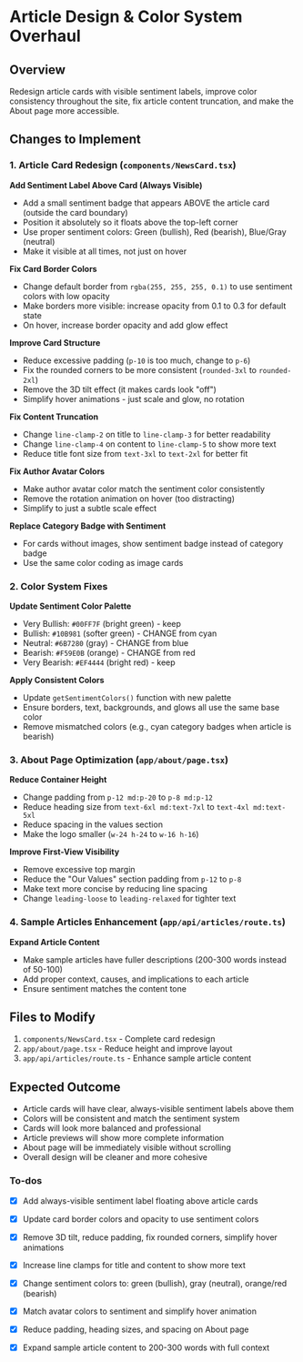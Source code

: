<!-- 00410515-ad17-4d1b-abab-4465622634e8 e70afa09-79f0-470c-aa75-96262cc36d32 -->
# Article Design & Color System Overhaul

## Overview

Redesign article cards with visible sentiment labels, improve color consistency throughout the site, fix article content truncation, and make the About page more accessible.

## Changes to Implement

### 1. Article Card Redesign (`components/NewsCard.tsx`)

**Add Sentiment Label Above Card (Always Visible)**

- Add a small sentiment badge that appears ABOVE the article card (outside the card boundary)
- Position it absolutely so it floats above the top-left corner
- Use proper sentiment colors: Green (bullish), Red (bearish), Blue/Gray (neutral)
- Make it visible at all times, not just on hover

**Fix Card Border Colors**

- Change default border from `rgba(255, 255, 255, 0.1)` to use sentiment colors with low opacity
- Make borders more visible: increase opacity from 0.1 to 0.3 for default state
- On hover, increase border opacity and add glow effect

**Improve Card Structure**

- Reduce excessive padding (`p-10` is too much, change to `p-6`)
- Fix the rounded corners to be more consistent (`rounded-3xl` to `rounded-2xl`)
- Remove the 3D tilt effect (it makes cards look "off")
- Simplify hover animations - just scale and glow, no rotation

**Fix Content Truncation**

- Change `line-clamp-2` on title to `line-clamp-3` for better readability
- Change `line-clamp-4` on content to `line-clamp-5` to show more text
- Reduce title font size from `text-3xl` to `text-2xl` for better fit

**Fix Author Avatar Colors**

- Make author avatar color match the sentiment color consistently
- Remove the rotation animation on hover (too distracting)
- Simplify to just a subtle scale effect

**Replace Category Badge with Sentiment**

- For cards without images, show sentiment badge instead of category badge
- Use the same color coding as image cards

### 2. Color System Fixes

**Update Sentiment Color Palette**

- Very Bullish: `#00FF7F` (bright green) - keep
- Bullish: `#10B981` (softer green) - CHANGE from cyan
- Neutral: `#6B7280` (gray) - CHANGE from blue
- Bearish: `#F59E0B` (orange) - CHANGE from red
- Very Bearish: `#EF4444` (bright red) - keep

**Apply Consistent Colors**

- Update `getSentimentColors()` function with new palette
- Ensure borders, text, backgrounds, and glows all use the same base color
- Remove mismatched colors (e.g., cyan category badges when article is bearish)

### 3. About Page Optimization (`app/about/page.tsx`)

**Reduce Container Height**

- Change padding from `p-12 md:p-20` to `p-8 md:p-12`
- Reduce heading size from `text-6xl md:text-7xl` to `text-4xl md:text-5xl`
- Reduce spacing in the values section
- Make the logo smaller (`w-24 h-24` to `w-16 h-16`)

**Improve First-View Visibility**

- Remove excessive top margin
- Reduce the "Our Values" section padding from `p-12` to `p-8`
- Make text more concise by reducing line spacing
- Change `leading-loose` to `leading-relaxed` for tighter text

### 4. Sample Articles Enhancement (`app/api/articles/route.ts`)

**Expand Article Content**

- Make sample articles have fuller descriptions (200-300 words instead of 50-100)
- Add proper context, causes, and implications to each article
- Ensure sentiment matches the content tone

## Files to Modify

1. `components/NewsCard.tsx` - Complete card redesign
2. `app/about/page.tsx` - Reduce height and improve layout
3. `app/api/articles/route.ts` - Enhance sample article content

## Expected Outcome

- Article cards will have clear, always-visible sentiment labels above them
- Colors will be consistent and match the sentiment system
- Cards will look more balanced and professional
- Article previews will show more complete information
- About page will be immediately visible without scrolling
- Overall design will be cleaner and more cohesive

### To-dos

- [x] Add always-visible sentiment label floating above article cards
- [x] Update card border colors and opacity to use sentiment colors
- [x] Remove 3D tilt, reduce padding, fix rounded corners, simplify hover animations
- [x] Increase line clamps for title and content to show more text
- [x] Change sentiment colors to: green (bullish), gray (neutral), orange/red (bearish)
- [x] Match avatar colors to sentiment and simplify hover animation
- [x] Reduce padding, heading sizes, and spacing on About page
- [x] Expand sample article content to 200-300 words with full context

